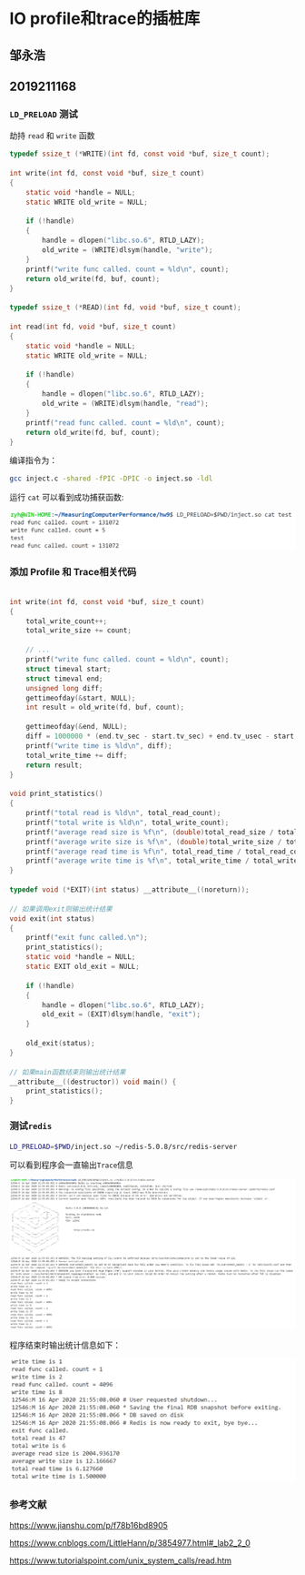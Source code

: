 # IO profile和trace的插桩库

## 邹永浩

## 2019211168

### `LD_PRELOAD` 测试

劫持 `read` 和 `write` 函数

```c
typedef ssize_t (*WRITE)(int fd, const void *buf, size_t count);

int write(int fd, const void *buf, size_t count)
{
    static void *handle = NULL;
    static WRITE old_write = NULL;

    if (!handle)
    {
        handle = dlopen("libc.so.6", RTLD_LAZY);
        old_write = (WRITE)dlsym(handle, "write");
    }
    printf("write func called. count = %ld\n", count);
    return old_write(fd, buf, count);
}

typedef ssize_t (*READ)(int fd, void *buf, size_t count);

int read(int fd, void *buf, size_t count)
{
    static void *handle = NULL;
    static WRITE old_write = NULL;

    if (!handle)
    {
        handle = dlopen("libc.so.6", RTLD_LAZY);
        old_write = (WRITE)dlsym(handle, "read");
    }
    printf("read func called. count = %ld\n", count);
    return old_write(fd, buf, count);
}
```

编译指令为：

```bash
gcc inject.c -shared -fPIC -DPIC -o inject.so -ldl
```

运行 `cat` 可以看到成功捕获函数:

![](1.png)

### 添加 Profile 和 Trace相关代码

```c

int write(int fd, const void *buf, size_t count)
{
    total_write_count++;
    total_write_size += count;

    // ...
    printf("write func called. count = %ld\n", count);
    struct timeval start;
    struct timeval end;
    unsigned long diff;
    gettimeofday(&start, NULL);
    int result = old_write(fd, buf, count);

    gettimeofday(&end, NULL);
    diff = 1000000 * (end.tv_sec - start.tv_sec) + end.tv_usec - start.tv_usec;
    printf("write time is %ld\n", diff);
    total_write_time += diff;
    return result;
}

void print_statistics()
{
    printf("total read is %ld\n", total_read_count);
    printf("total write is %ld\n", total_write_count);
    printf("average read size is %f\n", (double)total_read_size / total_read_count);
    printf("average write size is %f\n", (double)total_write_size / total_write_count);
    printf("average read time is %f\n", total_read_time / total_read_count);
    printf("average write time is %f\n", total_write_time / total_write_count);
}

typedef void (*EXIT)(int status) __attribute__((noreturn));

// 如果调用exit则输出统计结果
void exit(int status)
{
    printf("exit func called.\n");
    print_statistics();
    static void *handle = NULL;
    static EXIT old_exit = NULL;

    if (!handle)
    {
        handle = dlopen("libc.so.6", RTLD_LAZY);
        old_exit = (EXIT)dlsym(handle, "exit");
    }

    old_exit(status);
}

// 如果main函数结束则输出统计结果
__attribute__((destructor)) void main() {
    print_statistics();
}

```

### 测试`redis`

```bash
LD_PRELOAD=$PWD/inject.so ~/redis-5.0.8/src/redis-server
```

可以看到程序会一直输出`Trace`信息

![](2.png)

程序结束时输出统计信息如下：

![](3.png)

### 参考文献

https://www.jianshu.com/p/f78b16bd8905

https://www.cnblogs.com/LittleHann/p/3854977.html#_lab2_2_0

https://www.tutorialspoint.com/unix_system_calls/read.htm